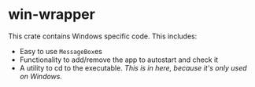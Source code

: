 # win-wrapper

This crate contains Windows specific code.
This includes:

- Easy to use `MessageBox`es
- Functionality to add/remove the app to autostart and check it
- A utility to cd to the executable. _This is in here, because it's only used on Windows._
